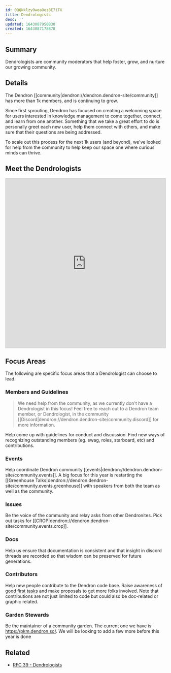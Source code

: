 ```yaml
---
id: 0QQNklzyOweaOez8E7iTX
title: Dendrologists
desc: ''
updated: 1643087950830
created: 1643087178878
---
```


## Summary

Dendrologists are community moderators that help foster, grow, and nurture our growing community.

## Details

The Dendron [[community|dendron://dendron.dendron-site/community]] has more than 1k members, and is continuing to grow. 

Since first sprouting, Dendron has focused on creating a welcoming space for users interested in knowledge management to come together, connect, and learn from one another.
Something that we take a great effort to do is personally greet each new user, help them connect with others, and make sure that their questions are being addressed.

To scale out this process for the next 1k users (and beyond), we've looked for help from the community to help keep our space one where curious minds can thrive. 

## Meet the Dendrologists

<iframe class="airtable-embed" src="https://airtable.com/embed/shrVE68b6WIA6xkjA?backgroundColor=purple&viewControls=on" frameborder="0" onmousewheel="" width="100%" height="533" style="background: transparent; border: 1px solid #ccc;"></iframe>

## Focus Areas

The following are specific focus areas that a Dendrologist can choose to lead. 

### Members and Guidelines

> We need help from the community, as we currently don't have a Dendrologist in this focus! Feel free to reach out to a Dendron team member, or Dendrologist, in the community [[Discord|dendron://dendron.dendron-site/community.discord]] for more information.

Help come up with guidelines for conduct and discussion. Find new ways of recognizing outstanding members (eg. swag, roles, starboard, etc) and contributions. 

### Events

Help coordinate Dendron community [[events|dendron://dendron.dendron-site/community.events]].
A big focus for this year is restarting the [[Greenhouse Talks|dendron://dendron.dendron-site/community.events.greenhouse]] with speakers from both the team as well as the community. 

### Issues

Be the voice of the community and relay asks from other Dendronites. Pick out tasks for [[CROP|dendron://dendron.dendron-site/community.events.crop]].

### Docs

Help us ensure that documentation is consistent and that insight in discord threads are recorded so that wisdom can be preserved for future generations.

### Contributors

Help new people contribute to the Dendron code base. Raise awareness of [good first tasks](https://github.com/dendronhq/dendron/labels/size.small) and make proposals to get more folks involved.
Note that contributions are not just limited to code but could also be doc-related or graphic related.

### Garden Stewards

Be the maintainer of a community garden. The current one we have is https://pkm.dendron.so/.
We will be looking to add a few more before this year is done

## Related

- [RFC 39 - Dendrologists](https://docs.dendron.so/notes/kN01TwMOtGjaewNnm8QHW/)
